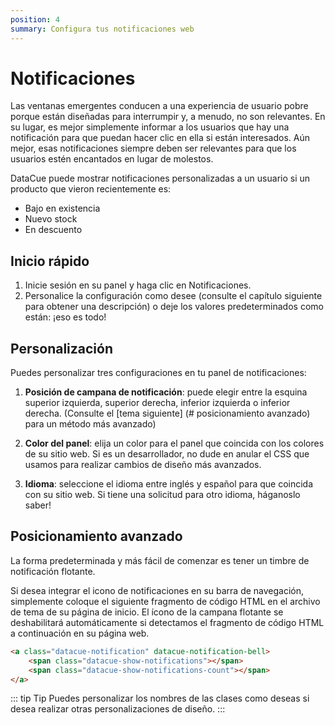```yaml
---
position: 4
summary: Configura tus notificaciones web
---
```


# Notificaciones

Las ventanas emergentes conducen a una experiencia de usuario pobre porque están diseñadas para interrumpir y, a menudo, no son relevantes. En su lugar, es mejor simplemente informar a los usuarios que hay una notificación para que puedan hacer clic en ella si están interesados. Aún mejor, esas notificaciones siempre deben ser relevantes para que los usuarios estén encantados en lugar de molestos.

DataCue puede mostrar notificaciones personalizadas a un usuario si un producto que vieron recientemente es:

- Bajo en existencia
- Nuevo stock
- En descuento

## Inicio rápido

1. Inicie sesión en su panel y haga clic en Notificaciones.
2. Personalice la configuración como desee (consulte el capítulo siguiente para obtener una descripción) o deje los valores predeterminados como están: ¡eso es todo!

## Personalización

Puedes personalizar tres configuraciones en tu panel de notificaciones:

1. **Posición de campana de notificación**: puede elegir entre la esquina superior izquierda, superior derecha, inferior izquierda o inferior derecha. (Consulte el [tema siguiente] (# posicionamiento avanzado) para un método más avanzado)

2. **Color del panel**: elija un color para el panel que coincida con los colores de su sitio web. Si es un desarrollador, no dude en anular el CSS que usamos para realizar cambios de diseño más avanzados.

3. **Idioma**: seleccione el idioma entre inglés y español para que coincida con su sitio web. Si tiene una solicitud para otro idioma, háganoslo saber!

## Posicionamiento avanzado

La forma predeterminada y más fácil de comenzar es tener un timbre de notificación flotante.

Si desea integrar el icono de notificaciones en su barra de navegación, simplemente coloque el siguiente fragmento de código HTML en el archivo de tema de su página de inicio. El ícono de la campana flotante se deshabilitará automáticamente si detectamos el fragmento de código HTML a continuación en su página web.

``` html
<a class="datacue-notification" datacue-notification-bell>
    <span class="datacue-show-notifications"></span>
    <span class="datacue-show-notifications-count"></span>
</a>
```

::: tip Tip
Puedes personalizar los nombres de las clases como deseas si desea realizar otras personalizaciones de diseño.
:::
